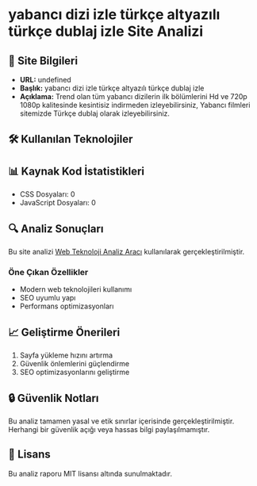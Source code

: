 # yabancı dizi izle türkçe altyazılı türkçe dublaj izle Site Analizi

## 📝 Site Bilgileri
- **URL:** undefined
- **Başlık:** yabancı dizi izle türkçe altyazılı türkçe dublaj izle
- **Açıklama:** Trend olan tüm yabancı dizilerin ilk bölümlerini Hd ve 720p 1080p kalitesinde kesintisiz indirmeden izleyebilirsiniz, Yabancı filmleri sitemizde Türkçe dublaj olarak izleyebilirsiniz.




## 🛠️ Kullanılan Teknolojiler






## 📊 Kaynak Kod İstatistikleri
- CSS Dosyaları: 0
- JavaScript Dosyaları: 0

## 🔍 Analiz Sonuçları
Bu site analizi [Web Teknoloji Analiz Aracı](https://github.com/zersxae/Web-Teknoloji-Analiz-Arac-) kullanılarak gerçekleştirilmiştir.

### Öne Çıkan Özellikler
- Modern web teknolojileri kullanımı
- SEO uyumlu yapı
- Performans optimizasyonları

## 📈 Geliştirme Önerileri
1. Sayfa yükleme hızını artırma
2. Güvenlik önlemlerini güçlendirme
3. SEO optimizasyonlarını geliştirme

## 🔒 Güvenlik Notları
Bu analiz tamamen yasal ve etik sınırlar içerisinde gerçekleştirilmiştir. Herhangi bir güvenlik açığı veya hassas bilgi paylaşılmamıştır.

## 📝 Lisans
Bu analiz raporu MIT lisansı altında sunulmaktadır.